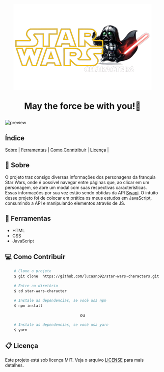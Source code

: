 <h1 align="center">
    <img src="./assets/Logo-StarWars-Characters.png"/>
    <p>May the force be with you!🦾<p/>
</h1>

![preview](./assets/preview-project.gif)

## Índice
[Sobre](#🚨-sobre)&nbsp;|
[Ferramentas](#🔨-ferramentas)&nbsp;|
[Como Conntribuir](#💻-como-contribuir)&nbsp;|
[Licença](#📋-licença)&nbsp;|

## 🚨 Sobre
O projeto traz consigo diversas informações dos personagens da franquia Star Wars, onde é possível navegar entre páginas que, ao clicar em um personagem, se abre um modal com suas respectivas características. Essas informações por sua vez estão sendo obtidas da API [Swapi](https://swapi.dev/). O intuito desse projeto foi de colocar em prática os meus estudos em JavaScript, consumindo a API e manipulando elementos através de JS.
## 🔨 Ferramentas
- HTML
- CSS
- JavaScript

## 💻 Como Contribuir

```bash
    # Clone o projeto
    $ git clone  https://github.com/lucasnp92/star-wars-characters.git
````

```bash
    # Entre no diretório
    $ cd star-wars-character
```

```bash
    # Instale as dependencias, se você usa npm
    $ npm install
```
<p align="center">ou</p>

```bash
    # Instale as dependencias, se você usa yarn
    $ yarn
```

## 📋 Licença
Este projeto está sob licença MIT. Veja o arquivo [LICENSE](https://github.com/lucasnp92/star-wars-characters/blob/master/LICENSE) para mais detalhes.